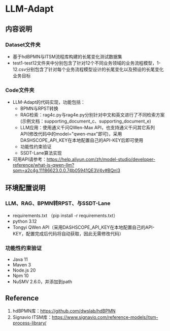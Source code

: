 # LLM-Adapt
## 内容说明
### Dataset文件夹
- 基于hdBPMN与ITSM流程库构建的长尾变化测试数据集
- test1-test12文件夹中分别包含了针对12个不同业务领域的业务流程模型，1-12.csv分别包含了针对每个业务流程模型设计的长尾变化以及预设的长尾变化业务目标
### Code文件夹
- LLM-Adapt的代码实现，功能包括：
  - BPMN与RPST转换
  - RAG检索：rag4c.py与rag4e.py分别针对中文和英文进行了不同检索方案(示例文档：supporting_document_c、supporting_document_e)
  - LLM应用：使用通义千问QWen-Max API，也支持通义千问其它系列API(修改代码中的model="qwen-max"即可)，采用DASHSCOPE_API_KEY在本地配置自己的API-KEY后即可使用
  - 功能性约束验证
  - SSDT-Lane算法实现
- 可用API请参考：https://help.aliyun.com/zh/model-studio/developer-reference/what-is-qwen-llm?spm=a2c4g.11186623.0.0.74b05941QE3V4v#BQnl3
## 环境配置说明
### LLM、RAG、BPMN转RPST、与SSDT-Lane
-  requirements.txt （pip install -r requirements.txt）
- python 3.12
- Tongyi QWen API（采用DASHSCOPE_API_KEY在本地配置自己的API-KEY，配置完成后代码将自动获取，因此无需修改代码）

### 功能性约束验证
- Java 11
- Maven 3
- Node.js 20
- Npm 10
- NuSMV 2.6.0，并添加到path


## Reference
1. hdBPMN库：https://github.com/dwslab/hdBPMN
2. Signavio ITSM库：https://www.signavio.com/reference-models/itsm-process-library/
